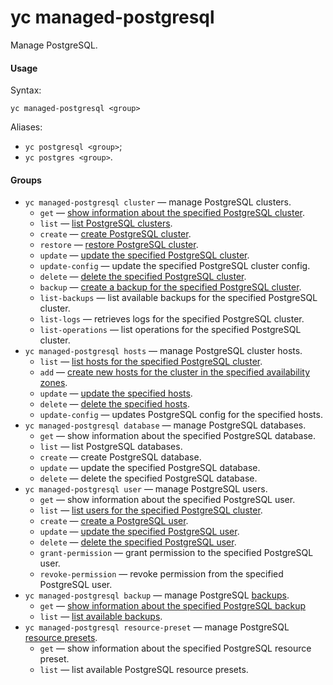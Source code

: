# yc managed-postgresql

Manage PostgreSQL.

#### Usage

Syntax:

`yc managed-postgresql <group>`

Aliases:

- `yc postgresql <group>`;
- `yc postgres <group>`.

#### Groups

- `yc managed-postgresql cluster` — manage PostgreSQL clusters.
    - `get` — [show information about the specified PostgreSQL cluster](../../../managed-postgresql/operations/cluster-list.md#get-cluster).
    - `list` — [list PostgreSQL clusters](../../../managed-postgresql/operations/cluster-list.md#list-clusters).
    - `create` — [create PostgreSQL cluster](../../../managed-postgresql/operations/cluster-create.md).
    - `restore` — [restore PostgreSQL cluster](../../../managed-postgresql/operations/cluster-backups.md#restore).
    - `update` — [update the specified PostgreSQL cluster](../../../managed-postgresql/operations/update.md).
    - `update-config` — update the specified PostgreSQL cluster config.
    - `delete` — [delete the specified PostgreSQL cluster](../../../managed-postgresql/operations/cluster-delete.md).
    - `backup` — [create a backup for the specified PostgreSQL cluster](../../../managed-postgresql/operations/cluster-backups.md#create-backup).
    - `list-backups` — list available backups for the specified PostgreSQL cluster.
    - `list-logs` — retrieves logs for the specified PostgreSQL cluster.
    - `list-operations` — list operations for the specified PostgreSQL cluster.
- `yc managed-postgresql hosts` — manage PostgreSQL cluster hosts.
    - `list` — [list hosts for the specified PostgreSQL cluster](../../../managed-postgresql/operations/hosts.md#list).
    - `add` — [create new hosts for the cluster in the specified availability zones](../../../managed-postgresql/operations/hosts.md#add).
    - `update` — [update the specified hosts](../../../managed-postgresql/operations/hosts.md#update).
    - `delete` — [delete the specified hosts](../../../managed-postgresql/operations/hosts.md#remove).
    - `update-config` — updates PostgreSQL config for the specified hosts.
- `yc managed-postgresql database` — manage PostgreSQL databases.
    - `get` — show information about the specified PostgreSQL database.
    - `list` — list PostgreSQL databases.
    - `create` — create PostgreSQL database.
    - `update` — update the specified PostgreSQL database.
    - `delete` — delete the specified PostgreSQL database.
- `yc managed-postgresql user` — manage PostgreSQL users.
    - `get` — show information about the specified PostgreSQL user.
    - `list` — [list users for the specified PostgreSQL cluster](../../../managed-postgresql/operations/cluster-users.md#list-users).
    - `create` — [create a PostgreSQL user](../../../managed-postgresql/operations/cluster-users.md#adduser).
    - `update` — [update the specified PostgreSQL user](../../../managed-postgresql/operations/cluster-users.md#updateuser).
    - `delete` — [delete the specified PostgreSQL user](../../../managed-postgresql/operations/cluster-users.md#removeuser).
    - `grant-permission` — grant permission to the specified PostgreSQL user.
    - `revoke-permission` — revoke permission from the specified PostgreSQL user.
- `yc managed-postgresql backup` — manage PostgreSQL [backups](../../../managed-postgresql/concepts/backup.md).
    - `get` — [show information about the specified PostgreSQL backup](../../../managed-postgresql/operations/cluster-backups.md#get-backup)
    - `list` — [list available backups](../../../managed-postgresql/operations/cluster-backups.md#list-backups).
- `yc managed-postgresql resource-preset` — manage PostgreSQL [resource presets](../../../managed-postgresql/concepts/instance-types.md).
    - `get` — show information about the specified PostgreSQL resource preset.
    - `list` — list available PostgreSQL resource presets.
